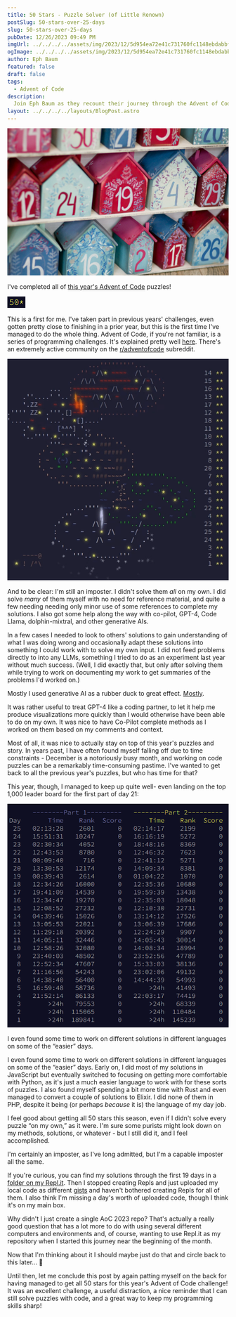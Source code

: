 ```yaml
---
title: 50 Stars - Puzzle Solver (of Little Renown)
postSlug: 50-stars-over-25-days
slug: 50-stars-over-25-days
pubDate: 12/26/2023 09:49 PM
imgUrl: ../../../../assets/img/2023/12/5d954ea72e41c731760fc1148ebdabbf0a256fc1.jpeg
ogImage: ../../../../assets/img/2023/12/5d954ea72e41c731760fc1148ebdabbf0a256fc1.jpeg
author: Eph Baum
featured: false
draft: false
tags:
  - Advent of Code
description:
  Join Eph Baum as they recount their journey through the Advent of Code 2023. For the first time, Eph completes all puzzles, leveraging resources like GPT-4 and Code Llama. Despite the challenges and time constraints, Eph not only stays on top of the puzzles but also lands on the top 1,000 leaderboard. Dive into this post to explore the role of generative AIs in problem-solving and the joy of coding puzzles. - GitHub Co-pilot
layout: ../../../../layouts/BlogPost.astro
---
```


![Unsplash Advent](../../../../assets/img/2023/12/5d954ea72e41c731760fc1148ebdabbf0a256fc1.jpeg)

I've completed all of [this year's Advent of Code](https://adventofcode.com/2023/) puzzles!

![A screenshot of my 50 stars](../../../../assets/img/2023/12/Screenshot-2023-12-26-212345.png)

This is a first for me. I've taken part in previous years' challenges, even gotten pretty close to finishing in a prior year, but this is the first time I've managed to do the whole thing. Advent of Code, if you're not familiar, is a series of programming challenges. It's explained pretty well [here](https://adventofcode.com/2023/about). There's an extremely active community on the [r/adventofcode](https://www.reddit.com/r/adventofcode/) subreddit.

![Animated gif of the whole darn thing!](../../../../assets/img/2023/12/aoc-complete.gif)

And to be clear: I'm still an imposter. I didn't solve them _all_ on my own. I did solve _many_ of them myself with no need for reference material, and quite a few needing needing only minor use of some references to complete my solutions. I also got some help along the way with co-pilot, GPT-4, Code Llama, dolphin-mixtral, and other generative AIs.

In a few cases I needed to look to others' solutions to gain understanding of what I was doing wrong and occasionally adapt these solutions into something I could work with to solve my own input. I did not feed problems directly to into any LLMs, something I tried to do as an experiment last year without much success. (Well, I did exactly that, but only after solving them while trying to work on documenting my work to get summaries of the problems I'd worked on.)

Mostly I used generative AI as a rubber duck to great effect. [Mostly](/blog/dont-trust-ai-an-advent-of-code-tale/).

It was rather useful to treat GPT-4 like a coding partner, to let it help me produce visualizations more quickly than I would otherwise have been able to do on my own. It was nice to have Co-Pilot complete methods as I worked on them based on my comments and context.

Most of all, it was nice to actually stay on top of this year's puzzles and story. In years past, I have often found myself falling off due to time constraints - December is a notoriously busy month, and working on code puzzles can be a remarkably time-consuming pastime. I've wanted to get back to all the previous year's puzzles, but who has time for that?

This year, though, I managed to keep up quite well- even landing on the top 1,000 leader board for the first part of day 21:

![My personal times for each of AoC 2023](../../../../assets/img/2023/12/Screenshot-2023-12-26-213721.png)

I even found some time to work on different solutions in different languages on some of the “easier” days.

I even found some time to work on different solutions in different languages on some of the “easier” days. Early on, I did most of my solutions in JavaScript but eventually switched to focusing on getting more comfortable with Python, as it's just a much easier language to work with for these sorts of puzzles. I also found myself spending a bit more time with Rust and even managed to convert a couple of solutions to Elixir. I did none of them in PHP, despite it being (or perhaps _because_ it is) the language of my day job.

I feel good about getting all 50 stars this season, even if I didn't solve every puzzle “on my own,” as it were. I'm sure some purists might look down on my methods, solutions, or whatever - but I still did it, and I feel accomplished.

I'm certainly an imposter, as I've long admitted, but I'm a capable imposter all the same.

If you're curious, you can find my solutions through the first 19 days in a [folder on my Repl.it](https://replit.com/@ephbaum?path=folder/Advent%20of%20Code%202023). Then I stopped creating Repls and just uploaded my local code as different [gists](https://gist.github.com/ephbaum) and haven't bothered creating Repls for all of them. I also think I'm missing a day's worth of uploaded code, though I think it's on my main box.

Why didn't I just create a single AoC 2023 repo? That's actually a really good question that has a lot more to do with using several different computers and environments and, of course, wanting to use Repl.it as my repository when I started this journey near the beginning of the month.

Now that I'm thinking about it I should maybe just do that and circle back to this later... 🤔

Until then, let me conclude this post by again patting myself on the back for having managed to get all 50 stars for this year's Advent of Code challenge! It was an excellent challenge, a useful distraction, a nice reminder that I can still solve puzzles with code, and a great way to keep my programming skills sharp!
